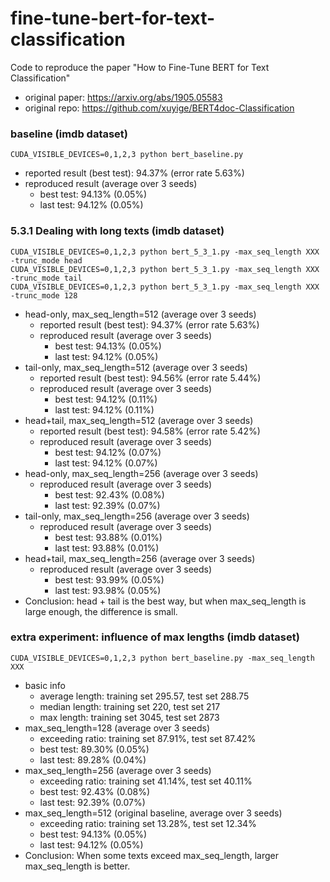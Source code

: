 # fine-tune-bert-for-text-classification
Code to reproduce the paper "How to Fine-Tune BERT for Text Classification"

- original paper: https://arxiv.org/abs/1905.05583
- original repo: https://github.com/xuyige/BERT4doc-Classification

### baseline (imdb dataset)

```
CUDA_VISIBLE_DEVICES=0,1,2,3 python bert_baseline.py
```

- reported result (best test): 94.37% (error rate 5.63%)
- reproduced result (average over 3 seeds)
  - best test: 94.13% (0.05%)
  - last test: 94.12% (0.05%)

### 5.3.1 Dealing with long texts (imdb dataset)

```
CUDA_VISIBLE_DEVICES=0,1,2,3 python bert_5_3_1.py -max_seq_length XXX -trunc_mode head
CUDA_VISIBLE_DEVICES=0,1,2,3 python bert_5_3_1.py -max_seq_length XXX -trunc_mode tail
CUDA_VISIBLE_DEVICES=0,1,2,3 python bert_5_3_1.py -max_seq_length XXX -trunc_mode 128
```

- head-only, max_seq_length=512 (average over 3 seeds)
    - reported result (best test): 94.37% (error rate 5.63%)
    - reproduced result (average over 3 seeds)
      - best test: 94.13% (0.05%)
      - last test: 94.12% (0.05%)
- tail-only, max_seq_length=512 (average over 3 seeds)
    - reported result (best test): 94.56% (error rate 5.44%)
    - reproduced result (average over 3 seeds)
      - best test: 94.12% (0.11%)
      - last test: 94.12% (0.11%)
- head+tail, max_seq_length=512 (average over 3 seeds)
    - reported result (best test): 94.58% (error rate 5.42%)
    - reproduced result (average over 3 seeds)
      - best test: 94.12% (0.07%)
      - last test: 94.12% (0.07%)
- head-only, max_seq_length=256 (average over 3 seeds)
    - reproduced result (average over 3 seeds)
      - best test: 92.43% (0.08%)
      - last test: 92.39% (0.07%)
- tail-only, max_seq_length=256 (average over 3 seeds)
    - reproduced result (average over 3 seeds)
      - best test: 93.88% (0.01%)
      - last test: 93.88% (0.01%)
- head+tail, max_seq_length=256 (average over 3 seeds)
    - reproduced result (average over 3 seeds)
      - best test: 93.99% (0.05%)
      - last test: 93.98% (0.05%)
- Conclusion: head + tail is the best way, but when max_seq_length is large enough, the difference is small.

### extra experiment: influence of max lengths (imdb dataset)

```
CUDA_VISIBLE_DEVICES=0,1,2,3 python bert_baseline.py -max_seq_length XXX
```

- basic info
  - average length: training set 295.57, test set 288.75
  - median length: training set 220, test set 217
  - max length: training set 3045, test set 2873
- max_seq_length=128 (average over 3 seeds)
  - exceeding ratio: training set 87.91%, test set 87.42%
  - best test: 89.30% (0.05%)
  - last test: 89.28% (0.04%)
- max_seq_length=256 (average over 3 seeds)
  - exceeding ratio: training set 41.14%, test set 40.11%
  - best test: 92.43% (0.08%)
  - last test: 92.39% (0.07%)
- max_seq_length=512 (original baseline, average over 3 seeds)
  - exceeding ratio: training set 13.28%, test set 12.34%
  - best test: 94.13% (0.05%)
  - last test: 94.12% (0.05%)
- Conclusion: When some texts exceed max_seq_length, larger max_seq_length is better.
